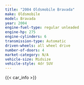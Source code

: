 ```yaml
---
title: "2004 Oldsmobile Bravada"
make: Oldsmobile
model: Bravada
year: 2004
engine-fuel-type: regular unleaded
engine-hp: 275
engine-cylinders: 6
transmission-type: Automatic
driven-wheels: all wheel drive
number-of-doors: 4
market-category: N/A
vehicle-size: Midsize
vehicle-style: 4dr SUV
---
```


{{< car_info >}}
